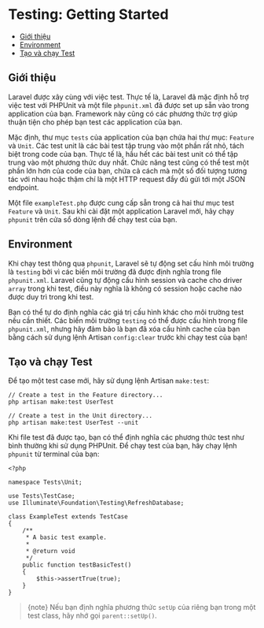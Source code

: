 # Testing: Getting Started

- [Giới thiệu](#introduction)
- [Environment](#environment)
- [Tạo và chạy Test](#creating-and-running-tests)

<a name="introduction"></a>
## Giới thiệu

Laravel được xây cùng với việc test. Thực tế là, Laravel đã mặc định hỗ trợ việc test với PHPUnit và một file `phpunit.xml` đã được set up sẵn vào trong application của bạn. Framework này cũng có các phương thức trợ giúp thuận tiện cho phép bạn test các application của bạn.

Mặc định, thư mục `tests` của application của bạn chứa hai thư mục: `Feature` và `Unit`. Các test unit là các bài test tập trung vào một phần rất nhỏ, tách biệt trong code của bạn. Thực tế là, hầu hết các bài test unit có thể tập trung vào một phương thức duy nhất. Chức năng test cũng có thể test một phần lớn hơn của code của bạn, chứa cả cách mà một số đối tượng tương tác với nhau hoặc thậm chí là một HTTP request đầy đủ gửi tới một JSON endpoint.

Một file `exampleTest.php` được cung cấp sẵn trong cả hai thư mục test `Feature` và `Unit`. Sau khi cài đặt một application Laravel mới, hãy chạy `phpunit` trên cửa sổ dòng lệnh để chạy test của bạn.

<a name="environment"></a>
## Environment

Khi chạy test thông qua `phpunit`, Laravel sẽ tự động set cấu hình môi trường là `testing` bởi vì các biến môi trường đã được định nghĩa trong file `phpunit.xml`. Laravel cũng tự động cấu hình session và cache cho driver `array` trong khi test, điều này nghĩa là không có session hoặc cache nào được duy trì trong khi test.

Bạn có thể tự do định nghĩa các giá trị cấu hình khác cho môi trường test nếu cần thiết. Các biến môi trường `testing` có thể được cấu hình trong file `phpunit.xml`, nhưng hãy đảm bảo là bạn đã xóa cấu hình cache của bạn bằng cách sử dụng lệnh Artisan `config:clear` trước khi chạy test của bạn!

<a name="creating-and-running-tests"></a>
## Tạo và chạy Test

Để tạo một test case mới, hãy sử dụng lệnh Artisan `make:test`:

    // Create a test in the Feature directory...
    php artisan make:test UserTest

    // Create a test in the Unit directory...
    php artisan make:test UserTest --unit

Khi file test đã được tạo, bạn có thể định nghĩa các phương thức test như bình thường khi sử dụng PHPUnit. Để chạy test của bạn, hãy chạy lệnh `phpunit` từ terminal của bạn:

    <?php

    namespace Tests\Unit;

    use Tests\TestCase;
    use Illuminate\Foundation\Testing\RefreshDatabase;

    class ExampleTest extends TestCase
    {
        /**
         * A basic test example.
         *
         * @return void
         */
        public function testBasicTest()
        {
            $this->assertTrue(true);
        }
    }

> {note} Nếu bạn định nghĩa phương thức `setUp` của riêng bạn trong một test class, hãy nhớ gọi `parent::setUp()`.
